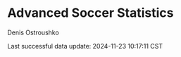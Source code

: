 # Advanced Soccer Statistics
Denis Ostroushko

<!-- gfm -->

Last successful data update: 2024-11-23 10:17:11 CST
